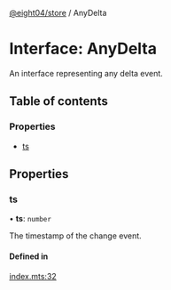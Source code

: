 [@eight04/store](../README.md) / AnyDelta

# Interface: AnyDelta

An interface representing any delta event.

## Table of contents

### Properties

- [ts](AnyDelta.md#ts)

## Properties

### ts

• **ts**: `number`

The timestamp of the change event.

#### Defined in

[index.mts:32](https://github.com/eight04/store/blob/390ae2f/index.mts#L32)
